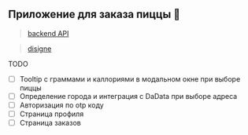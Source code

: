## Приложение для заказа пиццы 🍕

> [backend API](https://shift-backend.onrender.com/api)

> [disigne](https://www.figma.com/design/rtf8FFjkY084yTN81wsjsr/Задания-ШИФТ-Интенсив?node-id=4177-5475&t=jqFYdPyNf9CENrEq-0)

TODO

- [ ] Tooltip с граммами и каллориями в модальном окне при выборе пиццы
- [ ] Определение города и интеграция с DaData при выборе адреса
- [ ] Авторизация по otp коду
- [ ] Страница профиля
- [ ] Страница заказов
